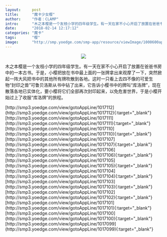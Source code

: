 ```yaml
---
layout:     post
title:      "魔卡少女樱"
author:     "作者：CLAMP"
intro:      "木之本樱是一个友枝小学的四年级学生。有一天在家不小心开启了放置在爸爸书房中的一本古书。于是，小樱把放在书中最上面的一张牌拿出来观摩了一下，突然掀起一阵大风把书中的其他所有牌吹散到各地。这时一只看上去四不像的可爱生物“封印之兽”可鲁贝洛斯从书中钻了出来，它告诉小樱书中的牌叫“库洛牌”，现在散落各地已实体化，要小樱将它们全部再次封印起来，以免危害世界，于是小樱开始过上了收服“库洛牌”的旅程。"
date:       "2018-02-14 12:17:12"
categories: "魔卡"
tags:       "樱"
image:      "http://smp.yoedge.com/smp-app/resource/viewImage/1000600appline.png"
---
```

<div style="text-align: center">
<p><img src="http://smp.yoedge.com/smp-app/resource/viewImage/1000600appline.png"/></p>
</div>
<p class="post-meta">
<span>木之本樱是一个友枝小学的四年级学生。有一天在家不小心开启了放置在爸爸书房中的一本古书。于是，小樱把放在书中最上面的一张牌拿出来观摩了一下，突然掀起一阵大风把书中的其他所有牌吹散到各地。这时一只看上去四不像的可爱生物“封印之兽”可鲁贝洛斯从书中钻了出来，它告诉小樱书中的牌叫“库洛牌”，现在散落各地已实体化，要小樱将它们全部再次封印起来，以免危害世界，于是小樱开始过上了收服“库洛牌”的旅程。</span>
</p>
[http://smp3.yoedge.com/view/gotoAppLine/1017112](http://smp3.yoedge.com/view/gotoAppLine/1017112){:target="_blank"}
[http://smp3.yoedge.com/view/gotoAppLine/1017111](http://smp3.yoedge.com/view/gotoAppLine/1017111){:target="_blank"}
[http://smp3.yoedge.com/view/gotoAppLine/1017110](http://smp3.yoedge.com/view/gotoAppLine/1017110){:target="_blank"}
[http://smp3.yoedge.com/view/gotoAppLine/1017107](http://smp3.yoedge.com/view/gotoAppLine/1017107){:target="_blank"}
[http://smp3.yoedge.com/view/gotoAppLine/1017106](http://smp3.yoedge.com/view/gotoAppLine/1017106){:target="_blank"}
[http://smp3.yoedge.com/view/gotoAppLine/1017105](http://smp3.yoedge.com/view/gotoAppLine/1017105){:target="_blank"}
[http://smp3.yoedge.com/view/gotoAppLine/1017104](http://smp3.yoedge.com/view/gotoAppLine/1017104){:target="_blank"}
[http://smp3.yoedge.com/view/gotoAppLine/1017103](http://smp3.yoedge.com/view/gotoAppLine/1017103){:target="_blank"}
[http://smp3.yoedge.com/view/gotoAppLine/1017102](http://smp3.yoedge.com/view/gotoAppLine/1017102){:target="_blank"}
[http://smp3.yoedge.com/view/gotoAppLine/1017101](http://smp3.yoedge.com/view/gotoAppLine/1017101){:target="_blank"}
[http://smp3.yoedge.com/view/gotoAppLine/1017100](http://smp3.yoedge.com/view/gotoAppLine/1017100){:target="_blank"}
[http://smp3.yoedge.com/view/gotoAppLine/1017099](http://smp3.yoedge.com/view/gotoAppLine/1017099){:target="_blank"}


